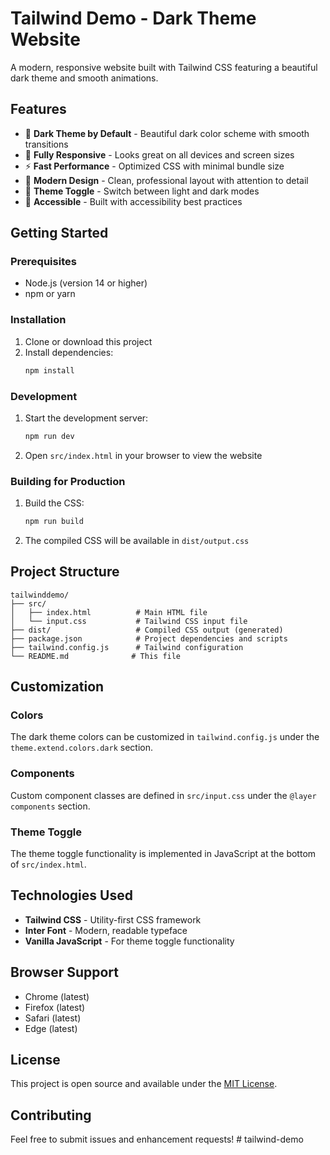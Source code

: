 # Tailwind Demo - Dark Theme Website

A modern, responsive website built with Tailwind CSS featuring a beautiful dark theme and smooth animations.

## Features

- 🌙 **Dark Theme by Default** - Beautiful dark color scheme with smooth transitions
- 📱 **Fully Responsive** - Looks great on all devices and screen sizes
- ⚡ **Fast Performance** - Optimized CSS with minimal bundle size
- 🎨 **Modern Design** - Clean, professional layout with attention to detail
- 🔄 **Theme Toggle** - Switch between light and dark modes
- 🎯 **Accessible** - Built with accessibility best practices

## Getting Started

### Prerequisites

- Node.js (version 14 or higher)
- npm or yarn

### Installation

1. Clone or download this project
2. Install dependencies:
   ```bash
   npm install
   ```

### Development

1. Start the development server:
   ```bash
   npm run dev
   ```

2. Open `src/index.html` in your browser to view the website

### Building for Production

1. Build the CSS:
   ```bash
   npm run build
   ```

2. The compiled CSS will be available in `dist/output.css`

## Project Structure

```
tailwinddemo/
├── src/
│   ├── index.html          # Main HTML file
│   └── input.css           # Tailwind CSS input file
├── dist/                   # Compiled CSS output (generated)
├── package.json            # Project dependencies and scripts
├── tailwind.config.js      # Tailwind configuration
└── README.md              # This file
```

## Customization

### Colors
The dark theme colors can be customized in `tailwind.config.js` under the `theme.extend.colors.dark` section.

### Components
Custom component classes are defined in `src/input.css` under the `@layer components` section.

### Theme Toggle
The theme toggle functionality is implemented in JavaScript at the bottom of `src/index.html`.

## Technologies Used

- **Tailwind CSS** - Utility-first CSS framework
- **Inter Font** - Modern, readable typeface
- **Vanilla JavaScript** - For theme toggle functionality

## Browser Support

- Chrome (latest)
- Firefox (latest)
- Safari (latest)
- Edge (latest)

## License

This project is open source and available under the [MIT License](LICENSE).

## Contributing

Feel free to submit issues and enhancement requests! # tailwind-demo
